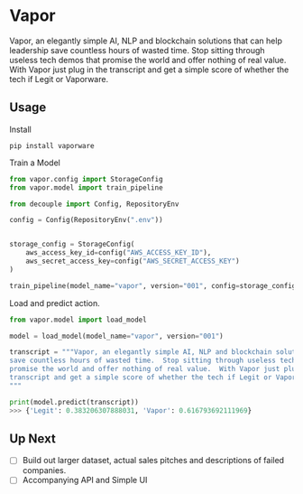 # Vapor

Vapor, an elegantly simple AI, NLP and blockchain solutions that can help leadership
save countless hours of wasted time.  Stop sitting through useless tech demos that 
promise the world and offer nothing of real value.  With Vapor just plug in the 
transcript and get a simple score of whether the tech if Legit or Vaporware.

## Usage

Install
```
pip install vaporware
```

Train a Model

```python
from vapor.config import StorageConfig
from vapor.model import train_pipeline

from decouple import Config, RepositoryEnv

config = Config(RepositoryEnv(".env"))


storage_config = StorageConfig(
    aws_access_key_id=config("AWS_ACCESS_KEY_ID"),
    aws_secret_access_key=config("AWS_SECRET_ACCESS_KEY")
)

train_pipeline(model_name="vapor", version="001", config=storage_config)
```

Load and predict action.
```python
from vapor.model import load_model

model = load_model(model_name="vapor", version="001")

transcript = """Vapor, an elegantly simple AI, NLP and blockchain solutions that can help leadership
save countless hours of wasted time.  Stop sitting through useless tech demos that 
promise the world and offer nothing of real value.  With Vapor just plug in the 
transcript and get a simple score of whether the tech if Legit or Vaporware.
"""

print(model.predict(transcript))
>>> {'Legit': 0.383206307888031, 'Vapor': 0.616793692111969}
```


## Up Next

- [ ] Build out larger dataset, actual sales pitches and descriptions of failed companies.
- [ ] Accompanying API and Simple UI